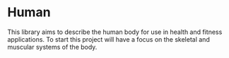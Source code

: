 # Human

This library aims to describe the human body for use in health and fitness applications. To start this project will have a focus on the skeletal and muscular systems of the body.